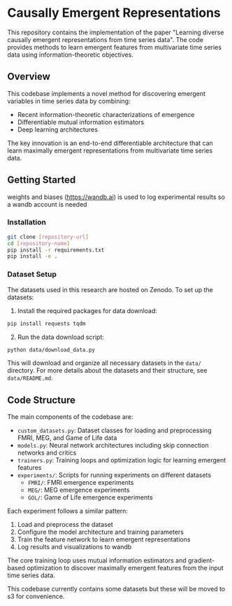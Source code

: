 # Causally Emergent Representations

This repository contains the implementation of the paper "Learning diverse causally emergent representations from time series data". The code provides methods to learn emergent features from multivariate time series data using information-theoretic objectives.

## Overview

This codebase implements a novel method for discovering emergent variables in time series data by combining:
- Recent information-theoretic characterizations of emergence
- Differentiable mutual information estimators
- Deep learning architectures

The key innovation is an end-to-end differentiable architecture that can learn maximally emergent representations from multivariate time series data.

## Getting Started

weights and biases (https://wandb.ai) is used to log experimental results so a wandb account is needed

### Installation
```bash
git clone [repository-url]
cd [repository-name]
pip install -r requirements.txt
pip install -e .
```

### Dataset Setup

The datasets used in this research are hosted on Zenodo. To set up the datasets:

1. Install the required packages for data download:
```bash
pip install requests tqdm
```

2. Run the data download script:
```bash
python data/download_data.py
```

This will download and organize all necessary datasets in the `data/` directory. For more details about the datasets and their structure, see `data/README.md`.

## Code Structure

The main components of the codebase are:

- `custom_datasets.py`: Dataset classes for loading and preprocessing FMRI, MEG, and Game of Life data
- `models.py`: Neural network architectures including skip connection networks and critics
- `trainers.py`: Training loops and optimization logic for learning emergent features
- `experiments/`: Scripts for running experiments on different datasets
  - `FMRI/`: FMRI emergence experiments
  - `MEG/`: MEG emergence experiments 
  - `GOL/`: Game of Life emergence experiments

Each experiment follows a similar pattern:
1. Load and preprocess the dataset
2. Configure the model architecture and training parameters
3. Train the feature network to learn emergent representations
4. Log results and visualizations to wandb

The core training loop uses mutual information estimators and gradient-based optimization to discover maximally emergent features from the input time series data.

This codebase currently contains some datasets but these will be moved to s3 for convenience.
